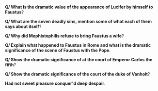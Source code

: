 **Q/ What is the dramatic value of the appearance of 
Lucifer by himself to Faustus**\?

**Q/ What are the seven deadly sins, mention some of 
what each of them says about itself**\?

**Q/ Why did Mephistophilis refuse to bring Faustus a wife**\?

**Q/ Explain what happened to Faustus in Rome and what
is the dramatic significance of the scene of Faustus with
the Pope**\.

**Q/ Show the dramatic significance of at the court
of Emperor Carlos the fifth**\?

**Q/ Show the dramatic significance of the court of the
duke of Vanholt**\?


**Had not sweet pleasure conquer'd deep despair**\.

